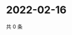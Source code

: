 # 2022-02-16

共 0 条

<!-- BEGIN WEIBO -->
<!-- 最后更新时间 Wed Feb 16 2022 18:00:33 GMT+0800 (China Standard Time) -->

<!-- END WEIBO -->
